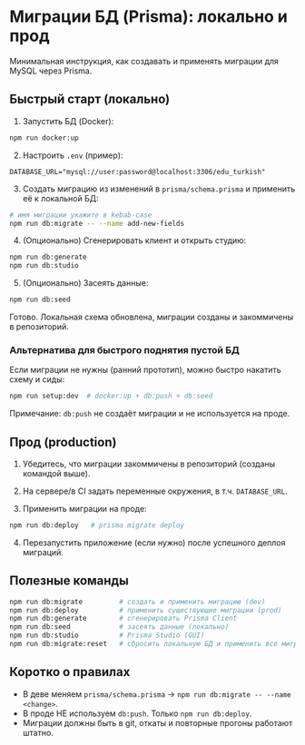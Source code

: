 # Миграции БД (Prisma): локально и прод

Минимальная инструкция, как создавать и применять миграции для MySQL через Prisma.

## Быстрый старт (локально)

1. Запустить БД (Docker):

```bash
npm run docker:up
```

2. Настроить `.env` (пример):

```env
DATABASE_URL="mysql://user:password@localhost:3306/edu_turkish"
```

3. Создать миграцию из изменений в `prisma/schema.prisma` и применить её к локальной БД:

```bash
# имя миграции укажите в kebab-case
npm run db:migrate -- --name add-new-fields
```

4. (Опционально) Сгенерировать клиент и открыть студию:

```bash
npm run db:generate
npm run db:studio
```

5. (Опционально) Засеять данные:

```bash
npm run db:seed
```

Готово. Локальная схема обновлена, миграции созданы и закоммичены в репозиторий.

### Альтернатива для быстрого поднятия пустой БД

Если миграции не нужны (ранний прототип), можно быстро накатить схему и сиды:

```bash
npm run setup:dev  # docker:up + db:push + db:seed
```

Примечание: `db:push` не создаёт миграции и не используется на проде.

## Прод (production)

1. Убедитесь, что миграции закоммичены в репозиторий (созданы командой выше).

2. На сервере/в CI задать переменные окружения, в т.ч. `DATABASE_URL`.

3. Применить миграции на проде:

```bash
npm run db:deploy   # prisma migrate deploy
```

4. Перезапустить приложение (если нужно) после успешного деплоя миграций.

## Полезные команды

```bash
npm run db:migrate         # создать и применить миграцию (dev)
npm run db:deploy          # применить существующие миграции (prod)
npm run db:generate        # сгенерировать Prisma Client
npm run db:seed            # засеять данные (локально)
npm run db:studio          # Prisma Studio (GUI)
npm run db:migrate:reset   # сбросить локальную БД и применить все миграции с нуля
```

## Коротко о правилах

- В деве меняем `prisma/schema.prisma` → `npm run db:migrate -- --name <change>`.
- В проде НЕ используем `db:push`. Только `npm run db:deploy`.
- Миграции должны быть в git, откаты и повторные прогоны работают штатно.
